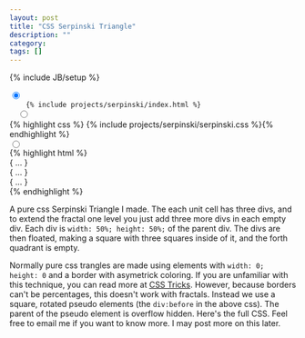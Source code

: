 ```yaml
---
layout: post
title: "CSS Serpinski Triangle"
description: ""
category: 
tags: []
---
```

{% include JB/setup %}

<div class="CodeWidget">
  <div class="labels">
    <label for="_serpinski1" class="demo"></label>
    <label for="_serpinski2" class="css"></label>
    <label for="_serpinski3" class="html"></label>
  </div>
  <input type="radio" checked="checked" id="_serpinski1" name="serpinski">
  <code class="content">
    {% include projects/serpinski/index.html %}
  </code>
  <input type="radio" id="_serpinski2" name="serpinski">
  <div class="content">
    {% highlight css %}
{% include projects/serpinski/serpinski.css %}{% endhighlight %}
  </div>
  <input type="radio" id="_serpinski3" name="serpinski">
  <div class="content">
{% highlight html %}
    <div id="serpinski">
      <div>
        <div>{ ... }</div> <!--               -->
        <div>{ ... }</div> <!-- One unit cell -->
        <div>{ ... }</div> <!--               -->
      </div>
    </div>
{% endhighlight %}
  </div>
</div>

A pure css Serpinski Triangle I made. The each unit cell has three divs, and to extend the fractal one level you just add three more divs in each empty div. Each div is `width: 50%; height: 50%;` of the parent div. The divs are then floated, making a square with three squares inside of it, and the forth quadrant is empty.

Normally pure css trangles are made using elements with `width: 0; height: 0` and a border with asymetrick coloring. If you are unfamiliar with this technique, you can read more at [CSS Tricks](http://css-tricks.com/snippets/css/css-triangle/ "Pure CSS Triangle"). However, because borders can't be percentages, this doesn't work with fractals. Instead we use a square, rotated pseudo elements (the `div:before` in the above css). The parent of the pseudo element is overflow hidden. Here's the full CSS. Feel free to email me if you want to know more. I may post more on this later.


